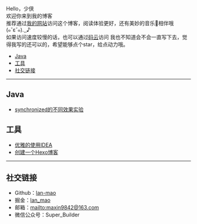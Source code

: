 

Hello，少侠  
欢迎你来到我的博客  
推荐通过[我的网站](https://lan-mao.top)访问这个博客，阅读体验更好，还有美妙的音乐🎵相伴哦(๑ˇεˇ๑).¸¸♪  
如果访问速度较慢的话，也可以通过[码云](https://gitee.com/lan-mao/lan-mao)访问
我也不知道会不会一直写下去，觉得我写的还可以的，希望能够点个star，给点动力哦。

- [Java](#Java)
- [工具](#工具)
- [社交链接](#社交链接)

***

## Java

- [synchronized的不同效果实验](page/synchronized的不同效果实验.md)

## 工具

- [优雅的使用IDEA](page/优雅的使用IDEA.md)
- [创建一个Hexo博客](page/创建一个Hexo博客.md)
  
***

## 社交链接

- Github：[lan-mao](https://github.com/lan-mao)
- 掘金：[lan_mao](https://juejin.im/user/57da2824a0bb9f0058849387)
- 邮箱：<mailto:maxin9842@163.com>
- 微信公众号：Super_Builder